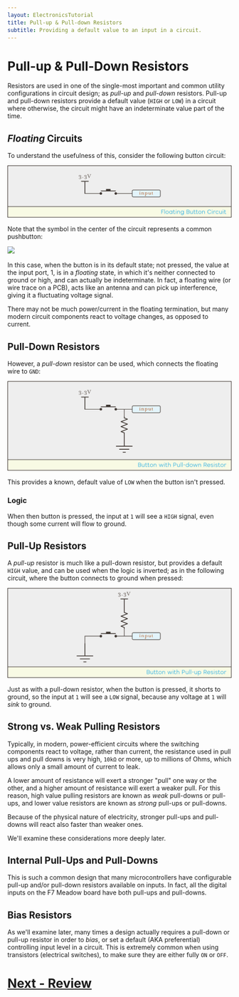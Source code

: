 ```yaml
---
layout: ElectronicsTutorial
title: Pull-up & Pull-down Resistors
subtitle: Providing a default value to an input in a circuit.
---
```


# Pull-up & Pull-Down Resistors

Resistors are used in one of the single-most important and common utility configurations in circuit design; as _pull-up_ and _pull-down_ resistors. Pull-up and pull-down resistors provide a default value (`HIGH` or `LOW`) in a circuit where otherwise, the circuit might have an indeterminate value part of the time.

## _Floating_ Circuits

To understand the usefulness of this, consider the following button circuit:

![](../Support_Files/Floating_Button_Circuit.svg)

Note that the symbol in the center of the circuit represents a common pushbutton:

![](/Common_Files/Circuit_Symbols/Pushbutton.svg)

In this case, when the button is in its default state; not pressed, the value at the input port, 1, is in a _floating_ state, in which it's neither connected to ground or high, and can actually be indeterminate. In fact, a floating wire (or wire trace on a PCB), acts like an antenna and can pick up interference, giving it a fluctuating voltage signal.

There may not be much power/current in the floating termination, but many modern circuit components react to voltage changes, as opposed to current.

## Pull-Down Resistors

However, a _pull-down_ resistor can be used, which connects the floating wire to `GND`:

![](../Support_Files/PullDown_Resistor_Circuit.svg)

This provides a known, default value of `LOW` when the button isn't pressed.

### Logic

When then button is pressed, the input at `1` will see a `HIGH` signal, even though some current will flow to ground.

## Pull-Up Resistors

A _pull-up_ resistor is much like a pull-down resistor, but provides a default `HIGH` value, and can be used when the logic is inverted; as in the following circuit, where the button connects to ground when pressed:

![](../Support_Files/PullUp_Resistor_Circuit.svg)

Just as with a pull-down resistor, when the button is pressed, it shorts to ground, so the input at `1` will see a `LOW` signal, because any voltage at `1` will _sink_ to ground.

## Strong vs. Weak Pulling Resistors

Typically, in modern, power-efficient circuits where the switching components react to voltage, rather than current, the resistance used in pull ups and pull downs is very high, `10kΩ` or more, up to millions of Ohms, which allows only a small amount of current to leak.

A lower amount of resistance will exert a stronger "pull" one way or the other, and a higher amount of resistance will exert a weaker pull. For this reason, high value pulling resistors are known as _weak_ pull-downs or pull-ups, and lower value resistors are known as _strong_ pull-ups or pull-downs.

Because of the physical nature of electricity, stronger pull-ups and pull-downs will react also faster than weaker ones.

We'll examine these considerations more deeply later.

## Internal Pull-Ups and Pull-Downs

This is such a common design that many microcontrollers have configurable pull-up and/or pull-down resistors available on inputs. In fact, all the digital inputs on the F7 Meadow board have both pull-ups and pull-downs.


## Bias Resistors

As we'll examine later, many times a design actually requires a pull-down or pull-up resistor in order to _bias_, or set a default (AKA preferential) controlling input level in a circuit. This is extremely common when using transistors (electrical switches), to make sure they are either fully `ON` or `OFF`.

# [Next - Review](../Review)

